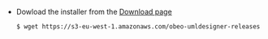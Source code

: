  * Dowload the installer from the [Download page](http://www.umldesigner.org/download/)
   ```bash
   $ wget https://s3-eu-west-1.amazonaws.com/obeo-umldesigner-releases/9.0.0/bundles/UMLDesigner-macosx.cocoa.x86_64.zip
   ```
